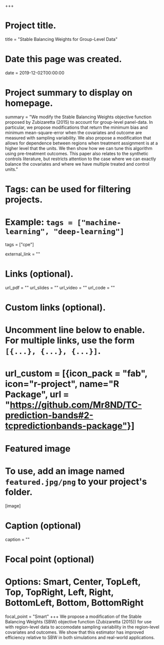 +++
# Project title.
title = "Stable Balancing Weights for Group-Level Data"

# Date this page was created.
date = 2019-12-02T00:00:00

# Project summary to display on homepage.
summary = "We modify the Stable Balancing Weights objective function proposed by Zubizaretta (2015) to account for group-level panel-data. In particular, we propose modifications that return the minimum bias and minimum mean-square-error when the covariates and outcome are measured with sampling variability. We also propose a modification that allows for dependence between regions when treatment assignment is at a higher level that the units. We then show how we can tune this algorithm using pre-treatment outcomes. This paper also relates to the synthetic controls literature, but restricts attention to the case where we can exactly balance the covariates and where we have multiple treated and control units."

# Tags: can be used for filtering projects.
# Example: `tags = ["machine-learning", "deep-learning"]`
tags = ["cpe"]

external_link = ""

# Links (optional).
url_pdf = ""
url_slides = ""
url_video = ""
url_code = ""

# Custom links (optional).
#   Uncomment line below to enable. For multiple links, use the form `[{...}, {...}, {...}]`.
# url_custom = [{icon_pack = "fab", icon="r-project", name="R Package", url = "https://github.com/Mr8ND/TC-prediction-bands#2-tcpredictionbands-package"}]


# Featured image
# To use, add an image named `featured.jpg/png` to your project's folder. 
[image]
  # Caption (optional)
  caption = ""

  # Focal point (optional)
  # Options: Smart, Center, TopLeft, Top, TopRight, Left, Right, BottomLeft, Bottom, BottomRight
  focal_point = "Smart"
+++
We propose a modification of the Stable Balancing Weights (SBW) objective function (Zubizaretta (2015)) for use with region-level data to accomodate sampling variability in the region-level covariates and outcomes. We show that this estimator has improved efficiency relative to SBW in both simulations and real-world applications.
